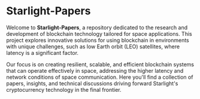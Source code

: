 # Starlight-Papers

Welcome to **Starlight-Papers**, a repository dedicated to the research and development of blockchain technology tailored for space applications. This project explores innovative solutions for using blockchain in environments with unique challenges, such as low Earth orbit (LEO) satellites, where latency is a significant factor.

Our focus is on creating resilient, scalable, and efficient blockchain systems that can operate effectively in space, addressing the higher latency and network conditions of space communication. Here you'll find a collection of papers, insights, and technical discussions driving forward Starlight's cryptocurrency technology in the final frontier.
